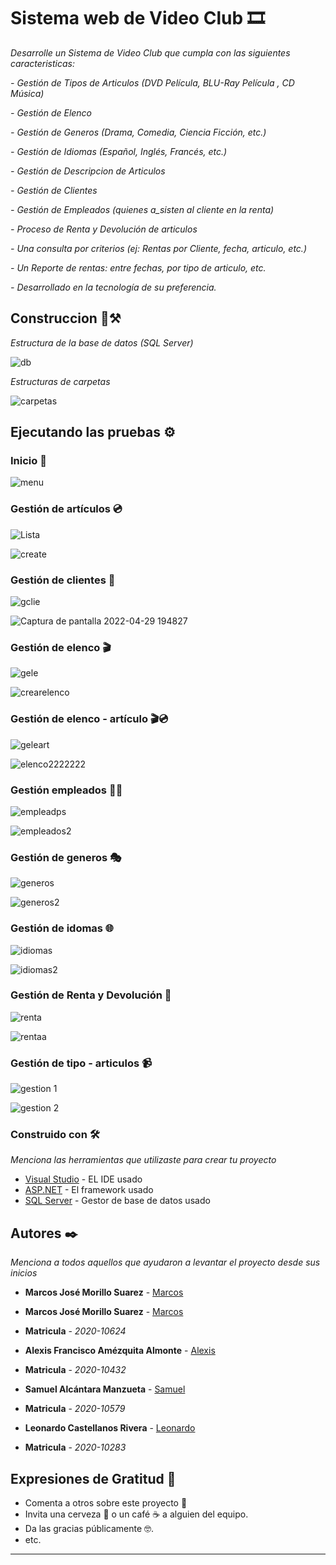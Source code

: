 #  Sistema web de Video Club 🎞

_Desarrolle un Sistema de Video Club que cumpla con las siguientes caracteristicas:_

_- Gestión de Tipos de Articulos (DVD Película, BLU-Ray Película , CD Música)_

_- Gestión de Elenco_

_- Gestión de Generos (Drama, Comedia, Ciencia Ficción, etc.)_

_- Gestión de Idiomas (Español, Inglés, Francés, etc.)_

_- Gestión de Descripcion de Articulos_

_- Gestión de Clientes_

_- Gestión de Empleados (quienes a_sisten al cliente en la renta)_

_- Proceso de Renta y Devolución de articulos_

_- Una consulta por criterios (ej: Rentas por Cliente, fecha, articulo, etc.)_

_- Un Reporte de rentas: entre fechas, por tipo de articulo, etc._

_- Desarrollado en la tecnología de su preferencia._

## Construccion 🎥⚒
_Estructura de la base de datos (SQL Server)_

![db](https://user-images.githubusercontent.com/98991500/166076333-6f983ddf-e1a6-406e-a3fb-196f6c689e97.jpg)

_Estructuras de carpetas_

![carpetas](https://user-images.githubusercontent.com/98991500/166076579-ad3e691d-37cf-45d9-89aa-9cdc8df351b0.jpg)

## Ejecutando las pruebas ⚙️



### Inicio 📕

![menu](https://user-images.githubusercontent.com/98991500/166076877-6b61a9cd-c9aa-41ef-94ed-55d477355bb0.jpg)

### Gestión de artículos 💿

![Lista](https://user-images.githubusercontent.com/98991500/166077782-11cb0eb8-1b2a-4452-8489-dc52a316f82b.jpg)

![create](https://user-images.githubusercontent.com/98991500/166077808-a2460985-16e9-4758-97ea-c83df9fc23a4.jpg)

### Gestión de clientes 👥

![gclie](https://user-images.githubusercontent.com/98991500/166079205-0b89aa25-99fa-48fd-b196-dfa1fedee9a2.jpg)

![Captura de pantalla 2022-04-29 194827](https://user-images.githubusercontent.com/98991500/166081517-bfc42d3d-cd63-4dc3-bfe6-c2d399d0d6ce.jpg)

### Gestión de elenco 🎬

![gele](https://user-images.githubusercontent.com/98991500/166079292-b3595132-317e-4992-b2bf-77f554b185fe.jpg)

![crearelenco](https://user-images.githubusercontent.com/98991500/166079311-ab14c172-3c40-44de-a47c-be4af71d7331.jpg)

### Gestión de elenco - artículo 🎬💿

![geleart](https://user-images.githubusercontent.com/98991500/166079786-b20ae95f-d1e7-4c04-b028-6b82200e9735.jpg)

![elenco2222222](https://user-images.githubusercontent.com/98991500/166081157-996a5024-b81c-4df4-beb6-4e197b391e68.jpg)

### Gestión empleados 🧑‍💼

![empleadps](https://user-images.githubusercontent.com/98991500/166081173-31837f01-9358-403e-9259-55d9332cb2fa.jpg)

![empleados2](https://user-images.githubusercontent.com/98991500/166081179-8d2f5d56-65fd-4c54-896d-ced72cab9797.jpg)

### Gestión de generos 🎭

![generos](https://user-images.githubusercontent.com/98991500/166081187-7e35636b-bd5f-4bd3-964a-33b2d9d960dc.jpg)

![generos2](https://user-images.githubusercontent.com/98991500/166081201-ea415225-1fc2-4e95-81ca-f955c44e9149.jpg)

### Gestión de idomas 🌐

![idiomas](https://user-images.githubusercontent.com/98991500/166081217-3d4eb40a-761d-4501-9cec-a77457bd4494.jpg)

![idiomas2](https://user-images.githubusercontent.com/98991500/166081226-c9298c7b-c349-46b6-a4ce-88439100a14d.jpg)

### Gestión de Renta y Devolución 💸

![renta](https://user-images.githubusercontent.com/98991500/166081292-829f2b53-b544-4e71-ae9d-2c46e756cc8a.jpg)

![rentaa](https://user-images.githubusercontent.com/98991500/166081297-37f5d93c-d292-4033-93b7-a61cbabe3497.jpg)

### Gestión de tipo - articulos 📹

![gestion 1](https://user-images.githubusercontent.com/98991500/166081334-1c5e8c71-d92f-4642-b4d1-4beb131c9ad1.jpg)

![gestion 2](https://user-images.githubusercontent.com/98991500/166081326-184d83f0-2a22-482b-9a19-0d2842391aa2.jpg)

### Construido con 🛠️

_Menciona las herramientas que utilizaste para crear tu proyecto_

* [Visual Studio](https://es.wikipedia.org/wiki/Microsoft_Visual_Studio(software)) - EL IDE usado
* [ASP.NET](https://dotnet.microsoft.com/en-us/apps/aspnet) - El framework usado
* [SQL Server](https://es.wikipedia.org/wiki/Microsoft_SQL_Server) - Gestor de base de datos usado

## Autores ✒️

_Menciona a todos aquellos que ayudaron a levantar el proyecto desde sus inicios_

* **Marcos José Morillo Suarez** -  [Marcos](https://github.com/Marc-Morillo)
* **Marcos José Morillo Suarez** -  [Marcos](https://github.com/Marc-Morillo)

* **Matricula** - *2020-10624*

* **Alexis Francisco Amézquita Almonte** - [Alexis](https://github.com/Alexisfco10o)

* **Matricula** - *2020-10432*

* **Samuel Alcántara Manzueta** - [Samuel](https://github.com/SamAlcantara)

* **Matricula** - *2020-10579*

* **Leonardo Castellanos Rivera** - [Leonardo](https://github.com/Cacollano)

* **Matricula** - *2020-10283*

## Expresiones de Gratitud 🎁

* Comenta a otros sobre este proyecto 📢
* Invita una cerveza 🍺 o un café ☕ a alguien del equipo. 
* Da las gracias públicamente 🤓.
* etc.

---
